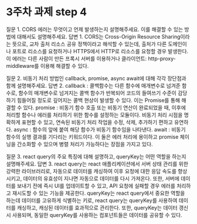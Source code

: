 # 3주차 과제 step 4

질문 1. CORS 에러는 무엇이고 언제 발생하는지 설명해주세요. 이를 해결할 수 있는 방법에 대해서도 설명해주세요.
답변 1.
CORS는 Cross-Origin Resource Sharing이라는 뜻으로, 교차 출처 리소스 공유 정책이라고 해석할 수 있는데, 출처가 다른 도메인이나 포트로 리소스를 요청하거나 HTTPS에서 HTTP로 리소스를 요청할 경우 발생한다. 이 에러는 다른 사람이 만든 프록시 서버를 이용하거나 클라이언트: http-proxy-middleware를 이용해 해결할 수 있다.

질문 2. 비동기 처리 방법인 callback, promise, async await에 대해 각각 장단점과 함께 설명해주세요.
답변 2.
callback : 콜백함수는 다른 함수에 매개변수로 넘겨준 함수로, 함수의 매개변수로 넘겨지는 콜백 함수가 반복되어 코드의 들여쓰기 수준이 감당하기 힘들어질 정도로 깊어지는 콜백 현상이 발생할 수 있다. 이는 Promise를 통해 해결할 수 있다.
promise : 비동기 함수 호출 또는 비동기 연산이 완료되었을 때, 이후에 처리할 함수나 에러를 처리하기 위한 함수를 설정하는 모듈이다. 비동기 처리 시점을 명확하게 표현할 수 있고, 연속된 비동기 처리 작업을 수정, 삭제, 추가하기 편하고 유연하다.
async : 함수의 앞에 붙여 해당 함수가 비동기 함수임을 나타낸다.
await : 비동기 함수의 실행 결과를 기다리는 키워드이다.
이 둘은 에러 처리에 용이하고 promise 체이닝을 간소화할 수 있으며 병렬 처리가 가능하다는 장점을 가지고 있다.

질문 3. react query의 주요 특징에 대해 설명하고, queryKey는 어떤 역할을 하는지 설명해주세요.
답변 3.
react query는 react 애플리케이션에서 서버 상태 관리를 위한 강력한 라이브러리로, 자동으로 데이터를 캐싱하여 이후 요청에 대한 응답 속도를 향상시키고, 데이터의 유효성이 지나면 자동으로 데이터를 다시 가져온다. 또한, 서버에 데이터를 보내기 전에 즉시 UI를 업데이트할 수 있고, API 요청에 실패할 경우 에러를 처리하고 재시도할 수 있는 기능을 제공한다.
queryKey는 react query에서 중요한 역할을 하는데 데이터를 고유하게 식별하는 키로, react query는 queryKey를 사용하여 데이터를 캐싱하고, 캐싱된 데이터를 효과적으로 관리한다. 또한, queryKey는 데이터 갱신 시 사용되며, 동일한 queryKey를 사용하는 컴포넌트들은 데이터를 공유할 수 있다.
